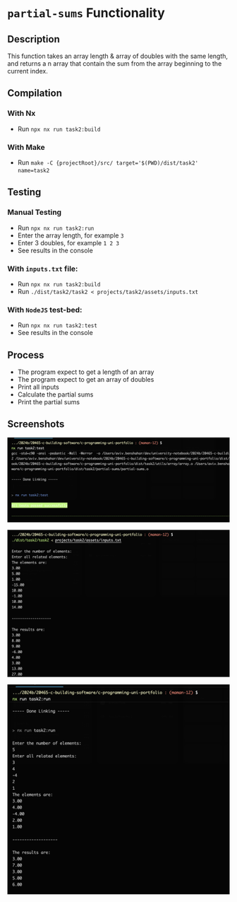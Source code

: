 # `partial-sums` Functionality

## Description

This function takes an array length & array of doubles with the same length, and returns a n array that contain the sum from the array beginning to the current index.

## Compilation

### With Nx

-   Run `npx nx run task2:build`

### With Make

-   Run `make -C {projectRoot}/src/ target='$(PWD)/dist/task2' name=task2`

## Testing

### Manual Testing

-   Run `npx nx run task2:run`
-   Enter the array length, for example `3`
-   Enter 3 doubles, for example `1 2 3`
-   See results in the console

### With `inputs.txt` file:

-   Run `npx nx run task2:build`
-   Run `./dist/task2/task2 < projects/task2/assets/inputs.txt`

### With `NodeJS` test-bed:

-   Run `npx nx run task2:test`
-   See results in the console

## Process

-   The program expect to get a length of an array
-   The program expect to get an array of doubles
-   Print all inputs
-   Calculate the partial sums
-   Print the partial sums

## Screenshots

![Test Bed](screenshots/test-bed.png)

![Input File](screenshots/using-input-file.png)

![Manual Inputs](screenshots/manual-inputs.png)
